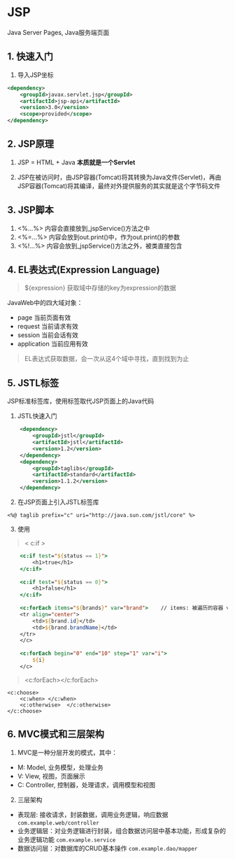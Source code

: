 # JSP

Java Server Pages, Java服务端页面

## 1. 快速入门
1. 导入JSP坐标
```xml
<dependency>
    <groupId>javax.servlet.jsp</groupId>
    <artifactId>jsp-api</artifactId>
    <version>3.0</version>
    <scope>provided</scope>
</dependency>
```
## 2. JSP原理
1. JSP = HTML + Java  **本质就是一个Servlet**

2. JSP在被访问时，由JSP容器(Tomcat)将其转换为Java文件(Servlet)，再由JSP容器(Tomcat)将其编译，最终对外提供服务的其实就是这个字节码文件

## 3. JSP脚本
1. <%...%>  内容会直接放到_jspService()方法之中
2. <%=...%> 内容会放到out.print()中，作为out.print()的参数
3. <%!...%> 内容会放到_jspService()方法之外，被类直接包含

## 4. EL表达式(Expression Language)
> ${expression} 获取域中存储的key为expression的数据

JavaWeb中的四大域对象：
* page  当前页面有效
* request 当前请求有效
* session 当前会话有效
* application 当前应用有效
> EL表达式获取数据，会一次从这4个域中寻找，直到找到为止

## 5. JSTL标签
JSP标准标签库，使用标签取代JSP页面上的Java代码
1. JSTL快速入门
```xml
    <dependency>
        <groupId>jstl</groupId>
        <artifactId>jstl</artifactId>
        <version>1.2</version>
    </dependency> 
    <dependency>
        <groupId>taglibs</groupId>
        <artifactId>standard</artifactId>
        <version>1.1.2</version>
    </dependency>
```
2. 在JSP页面上引入JSTL标签库

``<%@ taglib prefix="c" uri="http://java.sun.com/jstl/core" %>``

3. 使用
> < c:if >
```jsp
    <c:if test="${status == 1}">
        <h1>true</h1>
    </c:if>
    
    <c:if test="${status == 0}">
        <h1>false</h1>
    </c:if>
    
    <c:forEach items="${brands}" var="brand">    // items: 被遍历的容器 var: 遍历产生的临时变量  varStatus: 遍历状态对象
    <tr align="center">
        <td>${brand.id}</td>
        <td>${brand.brandName}</td>
    </tr>
    </c>
    
    <c:forEach begin="0" end="10" step="1" var="i">
        ${i}
    </c>
``` 
> <c:forEach></c:forEach>
```
<c:choose>
    <c:when> </c:when>
    <c:otherwise>  </c:otherwise>
</c:choose>
```
## 6. MVC模式和三层架构

1. MVC是一种分层开发的模式，其中：
* M: Model, 业务模型，处理业务
* V: View, 视图，页面展示
* C: Controller, 控制器，处理请求，调用模型和视图

2. 三层架构
* 表现层: 接收请求，封装数据，调用业务逻辑，响应数据 ``com.example.web/controller``
* 业务逻辑层：对业务逻辑进行封装，组合数据访问层中基本功能，形成复杂的业务逻辑功能  ``com.example.service``
* 数据访问层：对数据库的CRUD基本操作  ``com.example.dao/mapper``